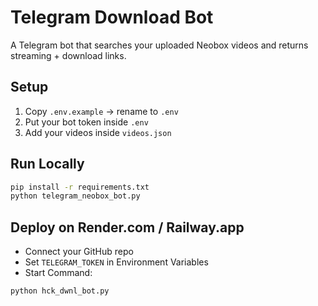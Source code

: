 # Telegram Download Bot

A Telegram bot that searches your uploaded Neobox videos and returns streaming + download links.

## Setup

1. Copy `.env.example` → rename to `.env`
2. Put your bot token inside `.env`
3. Add your videos inside `videos.json`

## Run Locally
```bash
pip install -r requirements.txt
python telegram_neobox_bot.py
```

## Deploy on Render.com / Railway.app
- Connect your GitHub repo
- Set `TELEGRAM_TOKEN` in Environment Variables
- Start Command:
```bash
python hck_dwnl_bot.py
```
